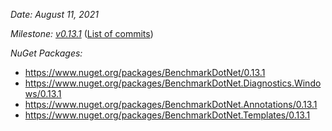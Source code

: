 _Date: August 11, 2021_

_Milestone: [v0.13.1](https://github.com/dotnet/BenchmarkDotNet/issues?q=milestone%3Av0.13.1)_
([List of commits](https://github.com/dotnet/BenchmarkDotNet/compare/v0.13.0...v0.13.1))

_NuGet Packages:_
* https://www.nuget.org/packages/BenchmarkDotNet/0.13.1
* https://www.nuget.org/packages/BenchmarkDotNet.Diagnostics.Windows/0.13.1
* https://www.nuget.org/packages/BenchmarkDotNet.Annotations/0.13.1
* https://www.nuget.org/packages/BenchmarkDotNet.Templates/0.13.1
